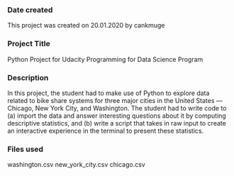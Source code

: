 ### Date created
This project was created on 20.01.2020 by cankmuge

### Project Title
Python Project for Udacity Programming for Data Science Program

### Description
In this project, the student had to make use of Python to explore data related to bike share systems for three major cities in the United States — Chicago, New York City, and Washington. The student had to write code to (a) import the data and answer interesting questions about it by computing descriptive statistics, and (b) write a script that takes in raw input to create an interactive experience in the terminal to present these statistics.

### Files used
washington.csv
new_york_city.csv
chicago.csv





